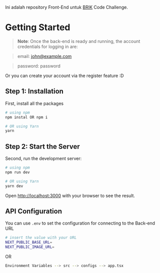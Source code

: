 Ini adalah repository Front-End untuk [BRIK](https://brik.id/) Code Challenge.

# Getting Started
>**Note**: Once the back-end is ready and running, the account credentials for logging in are:

>email: john@example.com

>password: password

Or you can create your account via the register feature :D
## Step 1: Installation

First, install all the packages

```bash
# using npm
npm instal OR npm i

# OR using Yarn
yarn
```

## Step 2: Start the Server

Second, run the development server:

```bash
# using npm
npm run dev

# OR using Yarn
yarn dev
```
Open [http://localhost:3000](http://localhost:3000) with your browser to see the result.

## API Configuration
You can use `.env` to set the configuration for connecting to the Back-end URL
```bash
# insert the value with your URL
NEXT_PUBLIC_BASE_URL=
NEXT_PUBLIC_IMAGE_URL=
```
OR

```bash
Environment Variables --> src --> configs --> app.tsx
```

